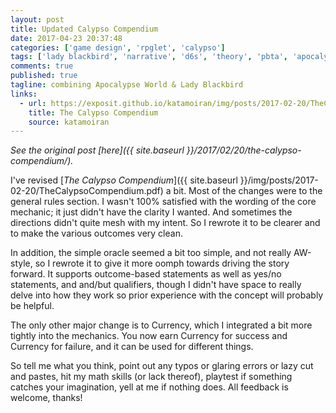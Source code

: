 ```yaml
---
layout: post
title: Updated Calypso Compendium
date: 2017-04-23 20:37:48
categories: ['game design', 'rpglet', 'calypso']
tags: ['lady blackbird', 'narrative', 'd6s', 'theory', 'pbta', 'apocalypse world']
comments: true
published: true
tagline: combining Apocalypse World & Lady Blackbird
links:
  - url: https://exposit.github.io/katamoiran/img/posts/2017-02-20/TheCalypsoCompendium.pdf
    title: The Calypso Compendium
    source: katamoiran
---
```


*See the original post [here]({{ site.baseurl }}/2017/02/20/the-calypso-compendium/).*

I've revised [*The Calypso Compendium*]({{ site.baseurl }}/img/posts/2017-02-20/TheCalypsoCompendium.pdf) a bit. Most of the changes were to the general rules section. I wasn't 100% satisfied with the wording of the core mechanic; it just didn't have the clarity I wanted. And sometimes the directions didn't quite mesh with my intent. So I rewrote it to be clearer and to make the various outcomes very clean.

<!--more-->

In addition, the simple oracle seemed a bit too simple, and not really AW-style, so I rewrote it to give it more oomph towards driving the story forward. It supports outcome-based statements as well as yes/no statements, and and/but qualifiers, though I didn't have space to really delve into how they work so prior experience with the concept will probably be helpful.

The only other major change is to Currency, which I integrated a bit more tightly into the mechanics. You now earn Currency for success and Currency for failure, and it can be used for different things.

So tell me what you think, point out any typos or glaring errors or lazy cut and pastes, hit my math skills (or lack thereof), playtest if something catches your imagination, yell at me if nothing does. All feedback is welcome, thanks!
